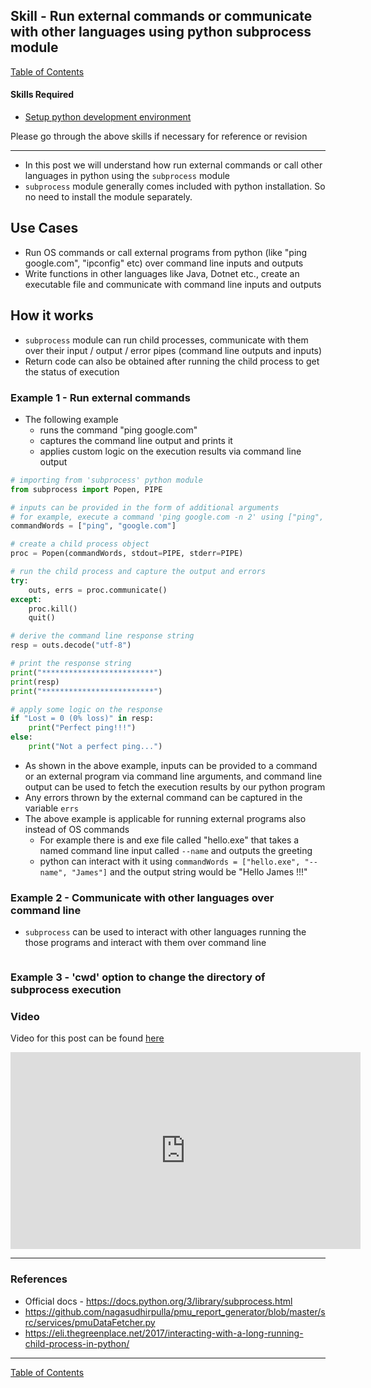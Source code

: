 ## Skill - Run external commands or communicate with other languages using python subprocess module
[Table of Contents](https://nagasudhir.blogspot.com/2020/04/taming-python-table-of-contents.html)

#### Skills Required
* [Setup python development environment](https://nagasudhir.blogspot.com/2020/04/setup-python-development-environment_14.html)

Please go through the above skills if necessary for reference or revision
<hr/>

* In this post we will understand how run external commands or call other languages in python using the `subprocess` module
* `subprocess` module generally comes included with python installation. So no need to install the module separately.

## Use Cases 
* Run OS commands or call external programs from python (like "ping google.com", "ipconfig" etc) over command line inputs and outputs
* Write functions in other languages like Java, Dotnet etc., create an executable file and communicate with command line inputs and outputs

## How it works
* `subprocess` module can run child processes, communicate with them over their input / output / error pipes (command line outputs and inputs)
* Return code can also be obtained after running the child process to get the status of execution

### Example 1 - Run external commands
* The following example  
	* runs the command "ping google.com"
	* captures the command line output and prints it
	* applies custom logic on the execution results via command line output

```python
# importing from 'subprocess' python module
from subprocess import Popen, PIPE

# inputs can be provided in the form of additional arguments
# for example, execute a command 'ping google.com -n 2' using ["ping", "google.com", "-n", "2"]
commandWords = ["ping", "google.com"]

# create a child process object
proc = Popen(commandWords, stdout=PIPE, stderr=PIPE)

# run the child process and capture the output and errors
try:
    outs, errs = proc.communicate()
except:
    proc.kill()
    quit()

# derive the command line response string
resp = outs.decode("utf-8")

# print the response string
print("*************************")
print(resp)
print("*************************")

# apply some logic on the response 
if "Lost = 0 (0% loss)" in resp:
    print("Perfect ping!!!")
else:
    print("Not a perfect ping...")
```
* As shown in the above example, inputs can be provided to a command or an external program via command line arguments, and command line output can be used to fetch the execution results by our python program
* Any errors thrown by the external command can be captured in the variable `errs`
* The above example is applicable for running external programs also instead of OS commands
	* For example there is and exe file called "hello.exe" that takes a named command line input called `--name` and outputs the greeting
	* python can interact with it using `commandWords = ["hello.exe", "--name", "James"]` and the output string would be "Hello James !!!"

### Example 2 - Communicate with other languages over command line
* `subprocess` can be used to interact with other languages running the those programs and interact with them over command line
```py

```

### Example 3 - 'cwd' option to change the directory of subprocess execution

### Video
Video for this post can be found [here](https://youtu.be/nsVkTslyBcE)

<iframe width="560" height="315" src="https://www.youtube.com/embed/nsVkTslyBcE" frameborder="0" allow="accelerometer; autoplay; encrypted-media; gyroscope; picture-in-picture" allowfullscreen></iframe>

<hr/>

### References
* Official docs - https://docs.python.org/3/library/subprocess.html
* https://github.com/nagasudhirpulla/pmu_report_generator/blob/master/src/services/pmuDataFetcher.py
* https://eli.thegreenplace.net/2017/interacting-with-a-long-running-child-process-in-python/

<hr/>

[Table of Contents](https://nagasudhir.blogspot.com/2020/04/taming-python-table-of-contents.html)




<!--stackedit_data:
eyJoaXN0b3J5IjpbOTYwNTU0NDcsLTE1MTkxMjc4NDYsMTUzND
U3MjA0NCwxMDMxMzczODA1LDk4NTAzMjA4MiwtMTE5ODA2MjU0
MCwtODM3NzczNDc4LC00OTg5ODg1OTgsMTgwMDY3MzQ2MywtMj
A1NzQ5NTQ1OCwxNDQ2MjU3MTU3LDEzMzg5Mjk2NTAsMzEwMjg2
Mzc0XX0=
-->